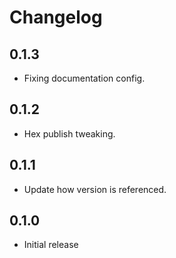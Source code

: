 # Changelog

## 0.1.3
* Fixing documentation config. 

## 0.1.2
* Hex publish tweaking. 

## 0.1.1
* Update how version is referenced. 

## 0.1.0
* Initial release
